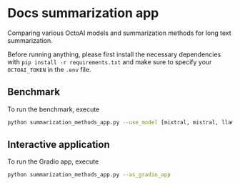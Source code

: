 # Docs summarization app

Comparing various OctoAI models and summarization methods for long text summarization.

Before running anything, please first install the necessary dependencies with `pip install -r requirements.txt` and make sure to specify your `OCTOAI_TOKEN` in the `.env` file.

## Benchmark

To run the benchmark, execute
```bash
python summarization_methods_app.py --use_model [mixtral, mistral, llama2, nous-hermes] --use_method [map-reduce, refine, rerank] --docs_path <relative or absolute path to your directory with pdfs>
```

## Interactive application

To run the Gradio app, execute
```bash
python summarization_methods_app.py --as_gradio_app
```


